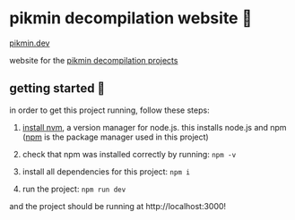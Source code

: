 # pikmin decompilation website 🌺

[pikmin.dev](https://pikmin.dev)

website for the [pikmin decompilation projects](https://github.com/projectPiki/)

## getting started 🏃

in order to get this project running, follow these steps:

1. [install nvm](https://github.com/nvm-sh/nvm#installing-and-updating), a version manager for node.js. this installs node.js and npm ([npm](https://www.npmjs.com/about) is the package manager used in this project)

2. check that npm was installed correctly by running: `npm -v`

3. install all dependencies for this project: `npm i`

4. run the project: `npm run dev`

and the project should be running at http://localhost:3000!
